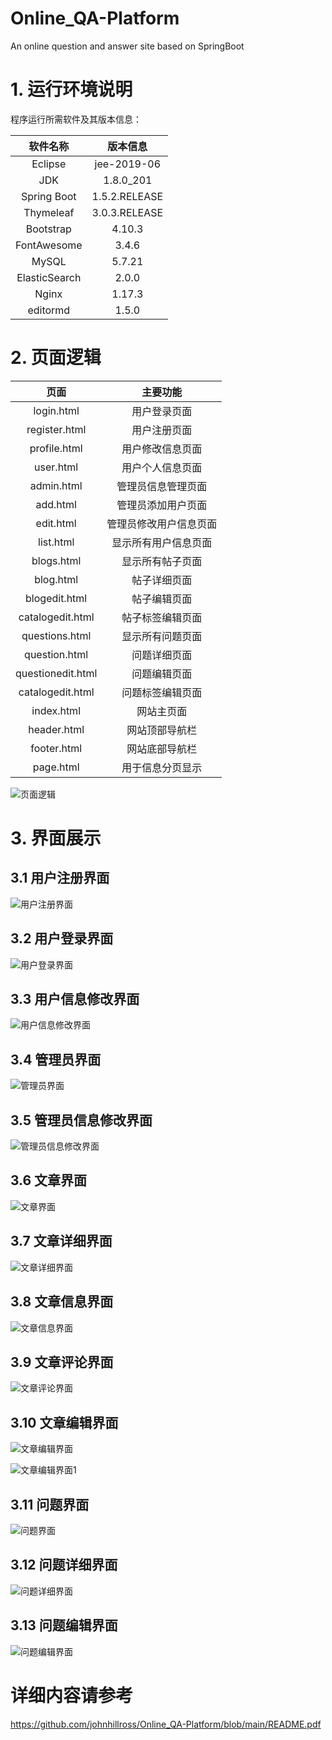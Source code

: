 # Online_QA-Platform
An online question and answer site based on SpringBoot

# 1. 运行环境说明

程序运行所需软件及其版本信息：

| 软件名称 | 版本信息 |
| :------: | :-----: |
| Eclipse | jee-2019-06 |
| JDK | 1.8.0_201 |
| Spring Boot | 1.5.2.RELEASE |
| Thymeleaf | 3.0.3.RELEASE |
| Bootstrap | 4.10.3 |
| FontAwesome | 3.4.6 |
| MySQL | 5.7.21 |
| ElasticSearch | 2.0.0 |
| Nginx | 1.17.3 |
| editormd | 1.5.0 |

# 2. 页面逻辑

| 页面 | 主要功能 |
| :--------: | :--------: |
| login.html | 用户登录页面 |
| register.html | 用户注册页面 |
| profile.html | 用户修改信息页面 |
| user.html | 用户个人信息页面 |
| admin.html | 管理员信息管理页面 |
| add.html | 管理员添加用户页面 |
| edit.html | 管理员修改用户信息页面 |
| list.html | 显示所有用户信息页面 |
| blogs.html | 显示所有帖子页面 |
| blog.html | 帖子详细页面 |
| blogedit.html | 帖子编辑页面 |
| catalogedit.html | 帖子标签编辑页面 |
| questions.html | 显示所有问题页面 |
| question.html | 问题详细页面 |
| questionedit.html | 问题编辑页面 |
| catalogedit.html | 问题标签编辑页面 |
| index.html | 网站主页面 |
| header.html | 网站顶部导航栏 |
| footer.html | 网站底部导航栏 |
| page.html | 用于信息分页显示 |

![页面逻辑](https://github.com/johnhillross/Online_QA-Platform/blob/main/pictures/structure.png)

# 3. 界面展示

## 3.1 用户注册界面

![用户注册界面](https://github.com/johnhillross/Online_QA-Platform/blob/main/pictures/register.png)

## 3.2 用户登录界面

![用户登录界面](https://github.com/johnhillross/Online_QA-Platform/blob/main/pictures/login.png)

## 3.3 用户信息修改界面

![用户信息修改界面](https://github.com/johnhillross/Online_QA-Platform/blob/main/pictures/edit.png)

## 3.4 管理员界面

![管理员界面](https://github.com/johnhillross/Online_QA-Platform/blob/main/pictures/admin.png)

## 3.5 管理员信息修改界面

![管理员信息修改界面](https://github.com/johnhillross/Online_QA-Platform/blob/main/pictures/adminedit.png)

## 3.6 文章界面

![文章界面](https://github.com/johnhillross/Online_QA-Platform/blob/main/pictures/blogs.png)

## 3.7 文章详细界面

![文章详细界面](https://github.com/johnhillross/Online_QA-Platform/blob/main/pictures/blog.png)

## 3.8 文章信息界面

![文章信息界面](https://github.com/johnhillross/Online_QA-Platform/blob/main/pictures/bloginfo.png)

## 3.9 文章评论界面

![文章评论界面](https://github.com/johnhillross/Online_QA-Platform/blob/main/pictures/comment.png)

## 3.10 文章编辑界面

![文章编辑界面](https://github.com/johnhillross/Online_QA-Platform/blob/main/pictures/blogedit.png)

![文章编辑界面1](https://github.com/johnhillross/Online_QA-Platform/blob/main/pictures/blogedit1.png)

## 3.11 问题界面

![问题界面](https://github.com/johnhillross/Online_QA-Platform/blob/main/pictures/questions.png)

## 3.12 问题详细界面

![问题详细界面](https://github.com/johnhillross/Online_QA-Platform/blob/main/pictures/question.png)

## 3.13 问题编辑界面

![问题编辑界面](https://github.com/johnhillross/Online_QA-Platform/blob/main/pictures/questionedit.png)

# 详细内容请参考

https://github.com/johnhillross/Online_QA-Platform/blob/main/README.pdf
